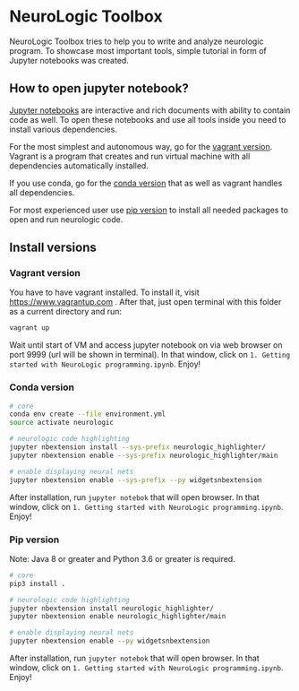# NeuroLogic Toolbox
NeuroLogic Toolbox tries to help you to write and analyze neurologic program.
To showcase most important tools, simple tutorial in form of Jupyter notebooks was created.

## How to open jupyter notebook?
[Jupyter notebooks](www.jupyter.org) are interactive and rich documents with ability to contain code as well.
To open these notebooks and use all tools inside you need to install various dependencies.

For the most simplest and autonomous way, go for the [vagrant version](#vagrant-version).
Vagrant is a program that creates and run virtual machine with all dependencies automatically installed.

If you use conda, go for the [conda version](#conda-version) that as well as vagrant handles all dependencies.

For most experienced user use [pip version](#pip-version) to install all needed packages to open and run neurologic code.
## Install versions
### Vagrant version
You have to have vagrant installed. To install it, visit https://www.vagrantup.com .
After that, just open terminal with this folder as a current directory and run:
```bash
vagrant up
```
Wait until start of VM and access jupyter notebook on via web browser on port 9999 (url will be shown in terminal).
In that window, click on `1. Getting started with NeuroLogic programming.ipynb`. Enjoy!
### Conda version
```bash
# core
conda env create --file environment.yml
source activate neurologic

# neurologic code highlighting
jupyter nbextension install --sys-prefix neurologic_highlighter/
jupyter nbextension enable --sys-prefix neurologic_highlighter/main

# enable displaying neural nets
jupyter nbextension enable --sys-prefix --py widgetsnbextension
```
After installation, run `jupyter notebok` that will open browser. In that window, click on `1. Getting started with NeuroLogic programming.ipynb`. Enjoy!
### Pip version
Note: Java 8 or greater and Python 3.6 or greater is required.
```bash
# core
pip3 install .

# neurologic code highlighting
jupyter nbextension install neurologic_highlighter/
jupyter nbextension enable neurologic_highlighter/main

# enable displaying neural nets
jupyter nbextension enable --py widgetsnbextension
```
After installation, run `jupyter notebok` that will open browser. In that window, click on `1. Getting started with NeuroLogic programming.ipynb`. Enjoy!


